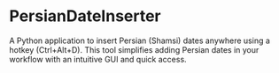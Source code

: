 # PersianDateInserter
A Python application to insert Persian (Shamsi) dates anywhere using a hotkey (Ctrl+Alt+D). This tool simplifies adding Persian dates in your workflow with an intuitive GUI and quick access.
